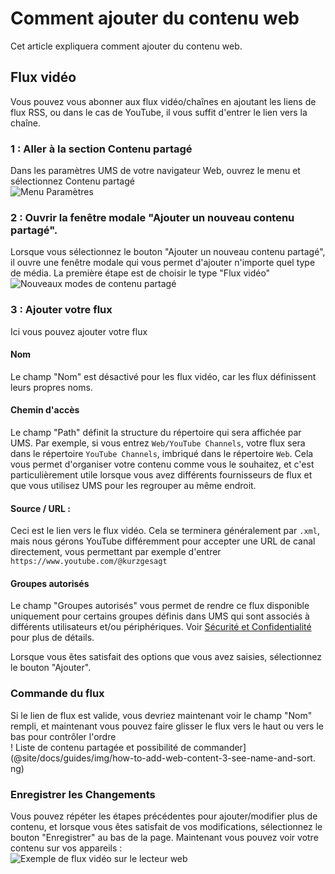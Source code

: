 # Comment ajouter du contenu web

Cet article expliquera comment ajouter du contenu web.

## Flux vidéo

Vous pouvez vous abonner aux flux vidéo/chaînes en ajoutant les liens de flux RSS, ou dans le cas de YouTube, il vous suffit d'entrer le lien vers la chaîne.

### 1 : Aller à la section Contenu partagé

Dans les paramètres UMS de votre navigateur Web, ouvrez le menu et sélectionnez Contenu partagé\
![Menu Paramètres](@site/docs/guides/img/how-to-add-web-content-1-shared-content.png)

### 2 : Ouvrir la fenêtre modale "Ajouter un nouveau contenu partagé".

Lorsque vous sélectionnez le bouton "Ajouter un nouveau contenu partagé", il ouvre une fenêtre modale qui vous permet d'ajouter n'importe quel type de média. La première étape est de choisir le type "Flux vidéo"\
![Nouveaux modes de contenu partagé](@site/docs/guides/img/how-to-add-web-content-2-add-modal.png)

### 3 : Ajouter votre flux

Ici vous pouvez ajouter votre flux

#### Nom

Le champ "Nom" est désactivé pour les flux vidéo, car les flux définissent leurs propres noms.

#### Chemin d'accès

Le champ "Path" définit la structure du répertoire qui sera affichée par UMS. Par exemple, si vous entrez `Web/YouTube Channels`, votre flux sera dans le répertoire `YouTube Channels`, imbriqué dans le répertoire `Web`. Cela vous permet d'organiser votre contenu comme vous le souhaitez, et c'est particulièrement utile lorsque vous avez différents fournisseurs de flux et que vous utilisez UMS pour les regrouper au même endroit.

#### Source / URL :

Ceci est le lien vers le flux vidéo. Cela se terminera généralement par `.xml`, mais nous gérons YouTube différemment pour accepter une URL de canal directement, vous permettant par exemple d'entrer `https://www.youtube.com/@kurzgesagt`

#### Groupes autorisés

Le champ "Groupes autorisés" vous permet de rendre ce flux disponible uniquement pour certains groupes définis dans UMS qui sont associés à différents utilisateurs et/ou périphériques. Voir [Sécurité et Confidentialité](../configuration/security-and-privacy.md#link-person-to-renderer) pour plus de détails.

Lorsque vous êtes satisfait des options que vous avez saisies, sélectionnez le bouton "Ajouter".

### Commande du flux

Si le lien de flux est valide, vous devriez maintenant voir le champ "Nom" rempli, et maintenant vous pouvez faire glisser le flux vers le haut ou vers le bas pour contrôler l'ordre\
! Liste de contenu partagée et possibilité de commander](@site/docs/guides/img/how-to-add-web-content-3-see-name-and-sort. ng)

### Enregistrer les Changements

Vous pouvez répéter les étapes précédentes pour ajouter/modifier plus de contenu, et lorsque vous êtes satisfait de vos modifications, sélectionnez le bouton "Enregistrer" au bas de la page. Maintenant vous pouvez voir votre contenu sur vos appareils :\
![Exemple de flux vidéo sur le lecteur web](@site/docs/guides/img/how-to-add-web-content-4-feed-player.png)